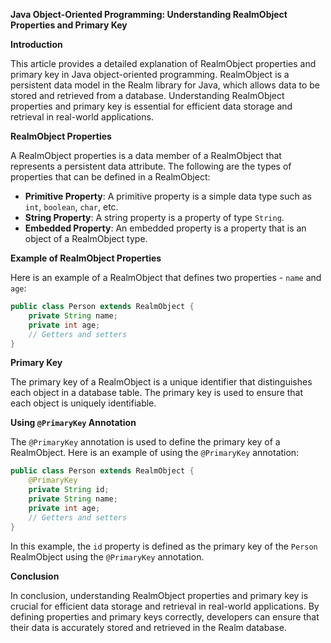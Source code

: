 **Java Object-Oriented Programming: Understanding RealmObject Properties and Primary Key**

**Introduction**

This article provides a detailed explanation of RealmObject properties and primary key in Java object-oriented programming. RealmObject is a persistent data model in the Realm library for Java, which allows data to be stored and retrieved from a database. Understanding RealmObject properties and primary key is essential for efficient data storage and retrieval in real-world applications.

**RealmObject Properties**

A RealmObject properties is a data member of a RealmObject that represents a persistent data attribute. The following are the types of properties that can be defined in a RealmObject:

* **Primitive Property**: A primitive property is a simple data type such as `int`, `boolean`, `char`, etc.
* **String Property**: A string property is a property of type `String`.
* **Embedded Property**: An embedded property is a property that is an object of a RealmObject type.

**Example of RealmObject Properties**

Here is an example of a RealmObject that defines two properties - `name` and `age`:

```java
public class Person extends RealmObject {
    private String name;
    private int age;
    // Getters and setters
}
```

**Primary Key**

The primary key of a RealmObject is a unique identifier that distinguishes each object in a database table. The primary key is used to ensure that each object is uniquely identifiable.

**Using `@PrimaryKey` Annotation**

The `@PrimaryKey` annotation is used to define the primary key of a RealmObject. Here is an example of using the `@PrimaryKey` annotation:

```java
public class Person extends RealmObject {
    @PrimaryKey
    private String id;
    private String name;
    private int age;
    // Getters and setters
}
```

In this example, the `id` property is defined as the primary key of the `Person` RealmObject using the `@PrimaryKey` annotation.

**Conclusion**

In conclusion, understanding RealmObject properties and primary key is crucial for efficient data storage and retrieval in real-world applications. By defining properties and primary keys correctly, developers can ensure that their data is accurately stored and retrieved in the Realm database.